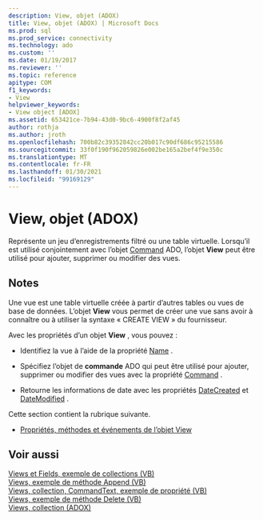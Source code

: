 ```yaml
---
description: View, objet (ADOX)
title: View, objet (ADOX) | Microsoft Docs
ms.prod: sql
ms.prod_service: connectivity
ms.technology: ado
ms.custom: ''
ms.date: 01/19/2017
ms.reviewer: ''
ms.topic: reference
apitype: COM
f1_keywords:
- View
helpviewer_keywords:
- View object [ADOX]
ms.assetid: 653421ce-7b94-43d0-9bc6-4900f8f2af45
author: rothja
ms.author: jroth
ms.openlocfilehash: 700b82c39352842cc20b017c90df686c95215586
ms.sourcegitcommit: 33f0f190f962059826e002be165a2bef4f9e350c
ms.translationtype: MT
ms.contentlocale: fr-FR
ms.lasthandoff: 01/30/2021
ms.locfileid: "99169129"
---
```

# <a name="view-object-adox"></a>View, objet (ADOX)
Représente un jeu d’enregistrements filtré ou une table virtuelle. Lorsqu’il est utilisé conjointement avec l’objet [Command](../ado-api/command-object-ado.md) ADO, l’objet **View** peut être utilisé pour ajouter, supprimer ou modifier des vues.  
  
## <a name="remarks"></a>Notes  
 Une vue est une table virtuelle créée à partir d’autres tables ou vues de base de données. L’objet **View** vous permet de créer une vue sans avoir à connaître ou à utiliser la syntaxe « CREATE VIEW » du fournisseur.  
  
 Avec les propriétés d’un objet **View** , vous pouvez :  
  
-   Identifiez la vue à l’aide de la propriété [Name](./name-property-adox.md) .  
  
-   Spécifiez l’objet de **commande** ADO qui peut être utilisé pour ajouter, supprimer ou modifier des vues avec la propriété [Command](./command-property-adox.md) .  
  
-   Retourne les informations de date avec les propriétés [DateCreated](./datecreated-property-adox.md) et [DateModified](./datemodified-property-adox.md) .  
  
 Cette section contient la rubrique suivante.  
  
-   [Propriétés, méthodes et événements de l’objet View](./view-object-properties-methods-and-events.md)  
  
## <a name="see-also"></a>Voir aussi  
 [Views et Fields, exemple de collections (VB)](./views-and-fields-collections-example-vb.md)   
 [Views, exemple de méthode Append (VB)](./views-append-method-example-vb.md)   
 [Views, collection, CommandText, exemple de propriété (VB)](./views-collection-commandtext-property-example-vb.md)   
 [Views, exemple de méthode Delete (VB)](./views-delete-method-example-vb.md)   
 [Views, collection (ADOX)](./views-collection-adox.md)
